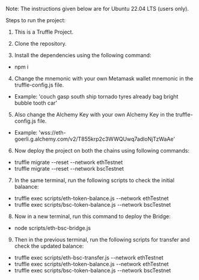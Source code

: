 Note: The instructions given below are for Ubuntu 22.04 LTS (users only).


Steps to run the project:

1. This is a Truffle Project.

2. Clone the repository.

3. Install the dependencies using the following command: 
- npm i

4. Change the mnemonic with your own Metamask wallet mnemonic in the truffle-config.js file.
- Example: 'couch gasp south ship tornado tyres already bag bright bubble tooth car'

5. Also change the Alchemy Key with your own Alchemy Key in the truffle-config.js file.
- Example: 'wss://eth-goerli.g.alchemy.com/v2/T855krp2c3WWQUwq7adloNjTzWaAe'

6. Now deploy the project on both the chains using following commands:
- truffle migrate --reset --network ethTestnet
- truffle migrate --reset --network bscTestnet

7. In the same terminal, run the following scripts to check the initial balaance:
- truffle exec scripts/eth-token-balance.js --network ethTestnet
- truffle exec scripts/bsc-token-balance.js --network bscTestnet

8. Now in a new terminal, run this command to deploy the Bridge:
- node scripts/eth-bsc-bridge.js

9. Then in the previous terminal, run the following scripts for transfer and check the updated balance:
- truffle exec scripts/eth-bsc-transfer.js --network ethTestnet
- truffle exec scripts/eth-token-balance.js --network ethTestnet
- truffle exec scripts/bsc-token-balance.js --network bscTestnet

